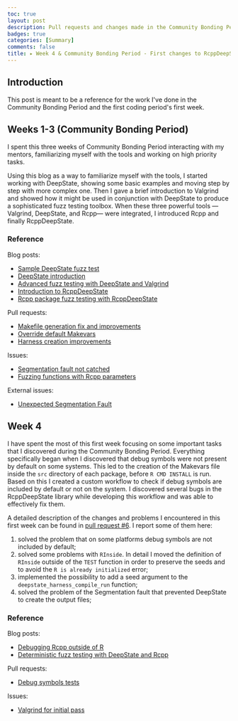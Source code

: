 ```yaml
---
toc: true
layout: post
description: Pull requests and changes made in the Community Bonding Period and in the first week
badges: true
categories: [Summary]
comments: false
title: ▸ Week 4 & Community Bonding Period - First changes to RcppDeepState
---
```


## Introduction
This post is meant to be a reference for the work I've done in the Community Bonding Period and the first coding period's first week.


## Weeks 1-3 (Community Bonding Period)
I spent this three weeks of Community Bonding Period interacting with my mentors, familiarizing myself with the tools and working on high priority tasks. 

Using this blog as a way to familiarize myself with the tools, I started working with DeepState, showing some basic examples and moving step by step with more complex one. Then I gave a brief introduction to Valgrind and showed how it might be used in conjunction with DeepState to produce a sophisticated fuzz testing toolbox.
When these three powerful tools —Valgrind, DeepState, and Rcpp— were integrated, I introduced Rcpp and finally RcppDeepState. 

### Reference
Blog posts:
* [Sample DeepState fuzz test](https://fabriziosandri.github.io/gsoc-2022-blog/deepstate/fuzz/c++/2022/05/17/deepstate-sample.html)
* [DeepState introduction](https://fabriziosandri.github.io/gsoc-2022-blog/deepstate/fuzz/c++/2022/05/25/about-deepstate.html)
* [Advanced fuzz testing with DeepState and Valgrind](https://fabriziosandri.github.io/gsoc-2022-blog/deepstate/fuzz/c++/valgrind/2022/05/27/advanced-deepstate.html)
* [Introduction to RcppDeepState](https://fabriziosandri.github.io/gsoc-2022-blog/rcppdeepstate/fuzz/r/2022/05/31/rcppdeepstate-introduction.html)
* [Rcpp package fuzz testing with RcppDeepState](https://fabriziosandri.github.io/gsoc-2022-blog/rcppdeepstate/fuzz/r/c++/2022/06/07/rcppdeepstate-automatic-fuzz-testing-copy.html)


Pull requests:
* [Makefile generation fix and improvements](https://github.com/FabrizioSandri/RcppDeepState/pull/1)
* [Override default Makevars](https://github.com/FabrizioSandri/RcppDeepState/pull/3)
* [Harness creation improvements](https://github.com/FabrizioSandri/RcppDeepState/pull/5)

Issues:
* [Segmentation fault not catched](https://github.com/FabrizioSandri/RcppDeepState/issues/2)
* [Fuzzing functions with Rcpp parameters](https://github.com/FabrizioSandri/RcppDeepState/issues/4)

External issues:
* [Unexpected Segmentation Fault](https://github.com/RcppCore/Rcpp/issues/1221)

## Week 4
I have spent the most of this first week focusing on some important tasks that I discovered during the Community Bonding Period.
Everything specifically began when I discovered that debug symbols were not present by default on some systems. This led to the creation of the Makevars file inside the `src` directory of each package, before `R CMD INSTALL` is run. Based on this I created a custom workflow to check if debug symbols are included by default or not on the system. I discovered several bugs in the RcppDeepState library while developing this workflow and was able to effectively fix them. 

A detailed description of the changes and problems I encountered in this first week can be found in [pull request #6](https://github.com/FabrizioSandri/RcppDeepState/pull/6). I report some of them here:
1. solved the problem that on some platforms debug symbols are not included by default;
2. solved some problems with `RInside`. In detail I moved the definition of `RInside` outside of the `TEST` function in order to preserve the seeds and to avoid the `R is already initialized` error;
3. implemented the possibility to add a seed argument to the `deepstate_harness_compile_run` function;
4. solved the problem of the Segmentation fault that prevented DeepState to create the output files;


### Reference
Blog posts:
* [Debugging Rcpp outside of R](https://fabriziosandri.github.io/gsoc-2022-blog/rcpp/debug/r/c++/valgrind/2022/06/10/rcpp-debugging.html)
* [Deterministic fuzz testing with DeepState and Rcpp](https://fabriziosandri.github.io/gsoc-2022-blog/deepstate/rcpp/c++/r/2022/06/21/deterministic-fuzz-testing.html)

Pull requests:
* [Debug symbols tests](https://github.com/FabrizioSandri/RcppDeepState/pull/6)

Issues:
* [ Valgrind for initial pass](https://github.com/FabrizioSandri/RcppDeepState/issues/7)